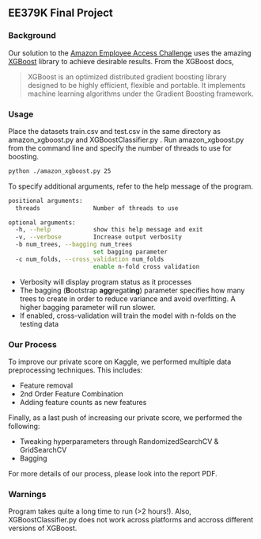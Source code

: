 ## EE379K Final Project 

### Background
Our solution to the [Amazon Employee Access Challenge] uses the amazing [XGBoost] library to achieve desirable results.
From the XGBoost docs,
>XGBoost is an optimized distributed gradient boosting library designed to be highly efficient, flexible and portable. It implements machine learning algorithms under the Gradient Boosting framework. 

### Usage
Place the datasets train.csv and test.csv in the same directory as amazon\_xgboost.py and XGBoostClassifier.py . Run amazon\_xgboost.py from the command line and specify the number of threads to use for boosting.
```sh
python ./amazon_xgboost.py 25
```
To specify additional arguments, refer to the help message of the program.
```sh
positional arguments:
  threads               Number of threads to use

optional arguments:
  -h, --help            show this help message and exit
  -v, --verbose         Increase output verbosity
  -b num_trees, --bagging num_trees
                        set bagging parameter
  -c num_folds, --cross_validation num_folds
                        enable n-fold cross validation
```
- Verbosity will display program status as it processes
- The bagging (**B**ootstrap **agg**regat**ing**) parameter specifies how many trees to create in order to reduce variance and avoid overfitting. A higher bagging parameter will run slower.
- If enabled, cross-validation will train the model with n-folds on the testing data 

### Our Process
To improve our private score on Kaggle, we performed multiple data preprocessing techniques. This includes:
- Feature removal
- 2nd Order Feature Combination
- Adding feature counts as new features

Finally, as a last push of increasing our private score, we performed the following:
- Tweaking hyperparameters through RandomizedSearchCV & GridSearchCV
- Bagging

For more details of our process, please look into the report PDF.

### Warnings
Program takes quite a long time to run (>2 hours!). 
Also, XGBoostClassifier.py does not work across platforms and accross different versions of XGBoost. 

[Amazon Employee Access Challenge]: https://www.kaggle.com/c/amazon-employee-access-challenge
[XGBoost]: https://github.com/dmlc/xgboost